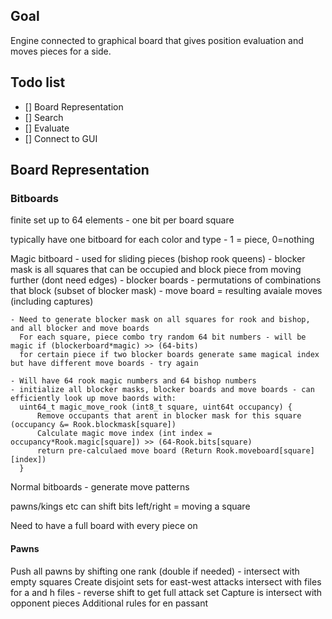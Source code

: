 ## Goal

Engine connected to graphical board that gives position evaluation and moves pieces for a side.

## Todo list

- [] Board Representation
- [] Search
- [] Evaluate
- [] Connect to GUI


## Board Representation

### Bitboards

finite set up to 64 elements - one bit per board square

typically have one bitboard for each color and type - 1 = piece, 0=nothing


Magic bitboard - used for sliding pieces (bishop rook queens)
    - blocker mask is all squares that can be occupied and block piece from moving further (dont need edges)
    - blocker boards - permutations of combinations that block (subset of blocker mask)
    - move board = resulting avaiale moves (including captures)

    - Need to generate blocker mask on all squares for rook and bishop, and all blocker and move boards
      For each square, piece combo try random 64 bit numbers - will be magic if (blockerboard*magic) >> (64-bits)
      for certain piece if two blocker boards generate same magical index but have different move boards - try again

    - Will have 64 rook magic numbers and 64 bishop numbers
    - initialize all blocker masks, blocker boards and move boards - can efficiently look up move baords with:
      uint64_t magic_move_rook (int8_t square, uint64t occupancy) {
          Remove occupants that arent in blocker mask for this square (occupancy &= Rook.blockmask[square])
          Calculate magic move index (int index = occupancy*Rook.magic[square]) >> (64-Rook.bits[square)
          return pre-calculaed move board (Return Rook.moveboard[square][index])
      }

Normal bitboards - generate move patterns

pawns/kings etc can shift bits left/right = moving a square

Need to have a full board with every piece on


#### Pawns

Push all pawns by shifting one rank (double if needed) - intersect with empty squares
Create disjoint sets for east-west attacks intersect with files for a and h files - reverse shift to get full attack set
Capture is intersect with opponent pieces
Additional rules for en passant